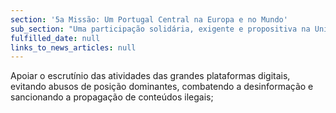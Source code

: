 ```yaml
---
section: '5a Missão: Um Portugal Central na Europa e no Mundo'
sub_section: "Uma participação solidária, exigente e propositiva na União Europeia"
fulfilled_date: null
links_to_news_articles: null
---
```


Apoiar o escrutínio das atividades das grandes plataformas digitais, evitando abusos de posição dominantes, combatendo a desinformação e sancionando a propagação de conteúdos ilegais;
